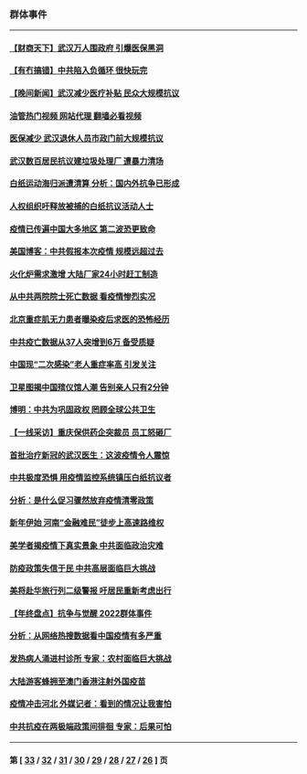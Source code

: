 ### 群体事件
---
#### [【财商天下】武汉万人围政府 引爆医保黑洞](../../pages/ncid279/n13927281.md?02142045) 
#### [【有冇搞错】中共陷入负循环 很快玩完](../../pages/ncid279/n13926140.md?02142045) 
#### [【晚间新闻】武汉减少医疗补贴 民众大规模抗议](../../pages/ncid279/n13925524.md?02142045) 
#### [油管热门视频 网站代理 翻墙必看视频](http://138.2.39.72:81/youtube.html?epic-marker?02142045)
#### [医保减少 武汉退休人员市政门前大规模抗议](../../pages/ncid279/n13925389.md?02142045) 
#### [武汉数百居民抗议建垃圾处理厂 遭暴力清场](../../pages/ncid279/n13922269.md?02142045) 
#### [白纸运动海归派遭清算 分析：国内外抗争已形成](../../pages/ncid279/n13919416.md?02142045) 
#### [人权组织吁释放被捕的白纸抗议活动人士](../../pages/ncid279/n13917517.md?02142045) 
#### [疫情已传遍中国大多地区 第二波恐更致命](../../pages/ncid279/n13914332.md?02142045) 
#### [美国博客：中共假报本次疫情 规模远超过去](../../pages/ncid279/n13912604.md?02142045) 
#### [火化炉需求激增 大陆厂家24小时赶工制造](../../pages/ncid279/n13912205.md?02142045) 
#### [从中共两院院士死亡数据 看疫情惨烈实况](../../pages/ncid279/n13910619.md?02142045) 
#### [北京重症肌无力患者曝染疫后求医的恐怖经历](../../pages/ncid279/n13909480.md?02142045) 
#### [中共疫亡数据从37人突增到6万 备受质疑](../../pages/ncid279/n13907051.md?02142045) 
#### [中国现“二次感染”老人重症率高 引发关注](../../pages/ncid279/n13906493.md?02142045) 
#### [卫星图揭中国殡仪馆人潮 告别亲人只有2分钟](../../pages/ncid279/n13904053.md?02142045) 
#### [博明：中共为巩固政权 罔顾全球公共卫生](../../pages/ncid279/n13901752.md?02142045) 
#### [【一线采访】重庆保供药企突裁员 员工怒砸厂](../../pages/ncid279/n13901673.md?02142045) 
#### [首批治疗新冠的武汉医生：这波疫情令人震惊](../../pages/ncid279/n13900313.md?02142045) 
#### [中共极度恐惧 用疫情监控系统镇压白纸抗议者](../../pages/ncid279/n13900225.md?02142045) 
#### [分析：是什么促习骤然放弃疫情清零政策](../../pages/ncid279/n13899652.md?02142045) 
#### [新年伊始 河南“金融难民”徒步上高速路维权](../../pages/ncid279/n13897842.md?02142045) 
#### [美学者揭疫情下真实景象 中共面临政治灾难](../../pages/ncid279/n13896569.md?02142045) 
#### [防疫政策失信于民 中共高层面临巨大挑战](../../pages/ncid279/n13894627.md?02142045) 
#### [美将赴华旅行列二级警报 吁居民重新考虑出行](../../pages/ncid279/n13894518.md?02142045) 
#### [【年终盘点】抗争与觉醒 2022群体事件](../../pages/ncid279/n13888314.md?02142045) 
#### [分析：从网络热搜数据看中国疫情有多严重](../../pages/ncid279/n13893186.md?02142045) 
#### [发热病人涌进村诊所 专家：农村面临巨大挑战](../../pages/ncid279/n13892271.md?02142045) 
#### [大陆游客蜂拥至澳门香港注射外国疫苗](../../pages/ncid279/n13892276.md?02142045) 
#### [疫情冲击河北 外媒记者：看到的情况让我害怕](../../pages/ncid279/n13891260.md?02142045) 
#### [中共抗疫在两极端政策间徘徊 专家：后果可怕](../../pages/ncid279/n13891235.md?02142045) 

---
#### 第 [ [33](./33.md?02142045) / [32](./32.md?02142045) / [31](./31.md?02142045) / [30](./30.md?02142045) / [29](./29.md?02142045) / [28](./28.md?02142045) / [27](./27.md?02142045) / [26](./26.md?02142045) ] 页
